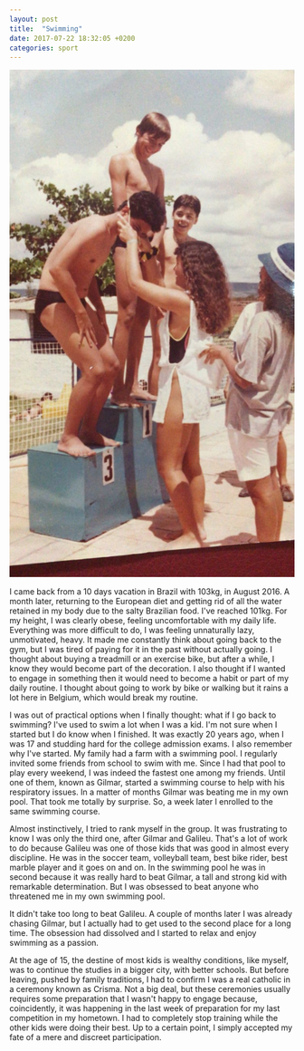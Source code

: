 ```yaml
---
layout: post
title:  "Swimming"
date: 2017-07-22 18:32:05 +0200
categories: sport
---
```


![Swimming AABB](/images/pages/swimming-aabb.jpg)

I came back from a 10 days vacation in Brazil with 103kg, in August 2016. A
month later, returning to the European diet and getting rid of all the water
retained in my body due to the salty Brazilian food. I've reached 101kg. For my
height, I was clearly obese, feeling uncomfortable with my daily life.
Everything was more difficult to do, I was feeling unnaturally lazy, unmotivated,
heavy. It made me constantly think about going back to the gym, but I was tired
of paying for it in the past without actually going. I thought about buying a
treadmill or an exercise bike, but after a while, I know they would become
part of the decoration. I also thought if I wanted to engage in something then
it would need to become a habit or part of my daily routine. I thought about
going to work by bike or walking but it rains a lot here in Belgium, which would
break my routine.

I was out of practical options when I finally thought: what if I go back to
swimming? I've used to swim a lot when I was a kid. I'm not sure when I started
but I do know when I finished. It was exactly 20 years ago, when I was 17 and
studding hard for the college admission exams. I also remember why I've started.
My family had a farm with a swimming pool. I regularly invited some friends from
school to swim with me. Since I had that pool to play every weekend, I was
indeed the fastest one among my friends. Until one of them, known as Gilmar,
started a swimming course to help with his respiratory issues. In a matter of
months Gilmar was beating me in my own pool. That took me totally by surprise.
So, a week later I enrolled to the same swimming course.

Almost instinctively, I tried to rank myself in the group. It was frustrating to
know I was only the third one, after Gilmar and Galileu. That's a lot of work
to do because Galileu was one of those kids that was good in almost every
discipline. He was in the soccer team, volleyball team, best bike rider, best
marble player and it goes on and on. In the swimming pool he was in second
because it was really hard to beat Gilmar, a tall and strong kid with
remarkable determination. But I was obsessed to beat anyone who threatened me
in my own swimming pool.

It didn't take too long to beat Galileu. A couple of months later I was already
chasing Gilmar, but I actually had to get used to the second place for a long
time. The obsession had dissolved and I started to relax and enjoy swimming as
a passion.

At the age of 15, the destine of most kids is wealthy conditions, like myself,
was to continue the studies in a bigger city, with better schools. But before
leaving, pushed by family traditions, I had to confirm I was a real catholic in
a ceremony known as Crisma. Not a big deal, but these ceremonies usually
requires some preparation that I wasn't happy to engage because, coincidently,
it was happening in the last week of preparation for my last competition in my
hometown. I had to completely stop training while the other kids were doing
their best. Up to a certain point, I simply accepted my fate of a mere and
discreet participation.
